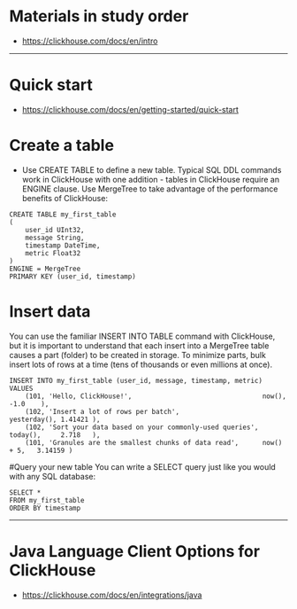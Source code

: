 # Materials in study order
* https://clickhouse.com/docs/en/intro
------
# Quick start
* https://clickhouse.com/docs/en/getting-started/quick-start
# Create a table
* Use CREATE TABLE to define a new table. Typical SQL DDL commands work in ClickHouse with one addition - tables in ClickHouse require an ENGINE clause. Use MergeTree to take advantage of the performance benefits of ClickHouse:
```
CREATE TABLE my_first_table
(
    user_id UInt32,
    message String,
    timestamp DateTime,
    metric Float32
)
ENGINE = MergeTree
PRIMARY KEY (user_id, timestamp)
```

# Insert data
You can use the familiar INSERT INTO TABLE command with ClickHouse, but it is important to understand that each insert into a MergeTree table causes a part (folder) to be created in storage. To minimize parts, bulk insert lots of rows at a time (tens of thousands or even millions at once).
```
INSERT INTO my_first_table (user_id, message, timestamp, metric) VALUES
    (101, 'Hello, ClickHouse!',                                 now(),       -1.0    ),
    (102, 'Insert a lot of rows per batch',                     yesterday(), 1.41421 ),
    (102, 'Sort your data based on your commonly-used queries', today(),     2.718   ),
    (101, 'Granules are the smallest chunks of data read',      now() + 5,   3.14159 )
```

#Query your new table
You can write a SELECT query just like you would with any SQL database:
```
SELECT *
FROM my_first_table
ORDER BY timestamp
```
------
# Java Language Client Options for ClickHouse
* https://clickhouse.com/docs/en/integrations/java